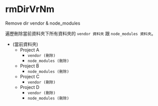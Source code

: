 # rmDirVrNm

Remove dir vendor & node_modules

遍歷刪除當前資料夾下所有資料夾的 `vendor 資料夾` 跟 `node_modules 資料夾`。

* (當前資料夾)
  * Project A
    * `vendor (刪除)`
    * `node_modules (刪除)`
  * Project B
    * `node_modules (刪除)`
  * Project C
    * `vendor (刪除)`
  * Project D
    * `vendor (刪除)`
    * `node_modules (刪除)`
